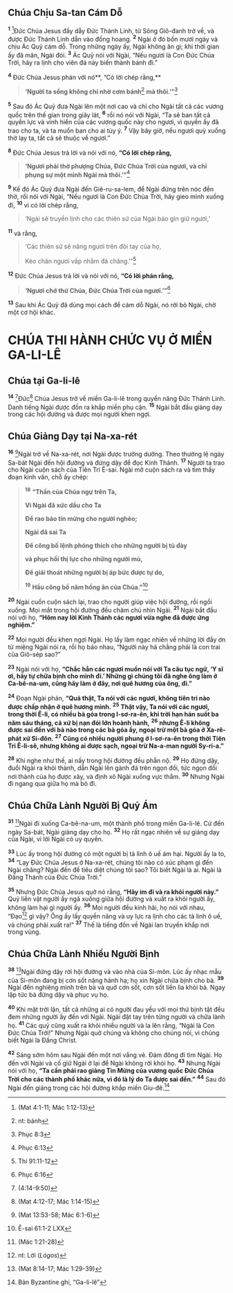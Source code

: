 ## Chúa Chịu Sa-tan Cám Dỗ
<sup><b>1</b></sup> [^1@-c37d7ca0-2147-4480-9f7e-ea91c2263d7d]Ðức Chúa Jesus đầy dẫy Ðức Thánh Linh, từ Sông Giô-đanh trở về, và được Ðức Thánh Linh dẫn vào đồng hoang. <sup><b>2</b></sup> Ngài ở đó bốn mươi ngày và chịu Ác Quỷ cám dỗ. Trong những ngày ấy, Ngài không ăn gì; khi thời gian ấy đã mãn, Ngài đói. <sup><b>3</b></sup> Ác Quỷ nói với Ngài, “Nếu ngươi là Con Ðức Chúa Trời, hãy ra lịnh cho viên đá này biến thành bánh đi.”

<sup><b>4</b></sup> Ðức Chúa Jesus phán với nó**, “Có lời chép rằng,**

> **‘Người ta sống không chỉ nhờ cơm bánh**[^1-c37d7ca0-2147-4480-9f7e-ea91c2263d7d] **mà thôi.’”**[^2@-c37d7ca0-2147-4480-9f7e-ea91c2263d7d]

<sup><b>5</b></sup> Sau đó Ác Quỷ đưa Ngài lên một nơi cao và chỉ cho Ngài tất cả các vương quốc trên thế gian trong giây lát, <sup><b>6</b></sup> rồi nó nói với Ngài, “Ta sẽ ban tất cả quyền lực và vinh hiển của các vương quốc này cho ngươi, vì quyền ấy đã trao cho ta, và ta muốn ban cho ai tùy ý. <sup><b>7</b></sup> Vậy bây giờ, nếu ngươi quỳ xuống thờ lạy ta, tất cả sẽ thuộc về ngươi.”

<sup><b>8</b></sup> Ðức Chúa Jesus trả lời và nói với nó, **“Có lời chép rằng,**

> **‘Ngươi phải thờ phượng Chúa, Ðức Chúa Trời của ngươi, và chỉ phụng sự một mình Ngài mà thôi.’”**[^3@-c37d7ca0-2147-4480-9f7e-ea91c2263d7d]

<sup><b>9</b></sup> Kế đó Ác Quỷ đưa Ngài đến Giê-ru-sa-lem, để Ngài đứng trên nóc đền thờ, rồi nói với Ngài, “Nếu ngươi là Con Ðức Chúa Trời, hãy gieo mình xuống đi, <sup><b>10</b></sup> vì có lời chép rằng,

> ‘Ngài sẽ truyền lịnh cho các thiên sứ của Ngài bảo gìn giữ ngươi,’

<sup><b>11</b></sup> và rằng,

> ‘Các thiên sứ sẽ nâng ngươi trên đôi tay của họ,
> 
> Kẻo chân ngươi vấp nhằm đá chăng.’”[^4@-c37d7ca0-2147-4480-9f7e-ea91c2263d7d]

<sup><b>12</b></sup> Ðức Chúa Jesus trả lời và nói với nó, **“Có lời phán rằng,**

> **‘Ngươi chớ thử Chúa, Ðức Chúa Trời của ngươi.’”**[^5@-c37d7ca0-2147-4480-9f7e-ea91c2263d7d]

<sup><b>13</b></sup> Sau khi Ác Quỷ đã dùng mọi cách để cám dỗ Ngài, nó rời bỏ Ngài, chờ một cơ hội khác.

# CHÚA THI HÀNH CHỨC VỤ Ở MIỀN GA-LI-LÊ

## Chúa tại Ga-li-lê
<sup><b>14</b></sup> [^6@-c37d7ca0-2147-4480-9f7e-ea91c2263d7d]Ðức[^7@-c37d7ca0-2147-4480-9f7e-ea91c2263d7d] Chúa Jesus trở về miền Ga-li-lê trong quyền năng Ðức Thánh Linh. Danh tiếng Ngài được đồn ra khắp miền phụ cận. <sup><b>15</b></sup> Ngài bắt đầu giảng dạy trong các hội đường và được mọi người khen ngợi.

## Chúa Giảng Dạy tại Na-xa-rét
<sup><b>16</b></sup> [^8@-c37d7ca0-2147-4480-9f7e-ea91c2263d7d]Ngài trở về Na-xa-rét, nơi Ngài được trưởng dưỡng. Theo thường lệ ngày Sa-bát Ngài đến hội đường và đứng dậy để đọc Kinh Thánh. <sup><b>17</b></sup> Người ta trao cho Ngài cuộn sách của Tiên Tri Ê-sai. Ngài mở cuộn sách ra và tìm thấy đoạn kinh văn, chỗ ấy chép:

> <sup><b>18</b></sup> **“Thần của Chúa ngự trên Ta,**
> 
> **Vì Ngài đã xức dầu cho Ta**
> 
> **Ðể rao báo tin mừng cho người nghèo;**
> 
> **Ngài đã sai Ta**
> 
> **Ðể công bố lệnh phóng thích cho những người bị tù đày**
> 
> **và phục hồi thị lực cho những người mù,**
> 
> **Ðể giải thoát những người bị áp bức được tự do,**
> 
> <sup><b>19</b></sup> **Hầu công bố năm hồng ân của Chúa.”**[^9@-c37d7ca0-2147-4480-9f7e-ea91c2263d7d]

<sup><b>20</b></sup> Ngài cuốn cuộn sách lại, trao cho người giúp việc hội đường, rồi ngồi xuống. Mọi mắt trong hội đường đều chăm chú nhìn Ngài. <sup><b>21</b></sup> Ngài bắt đầu nói với họ, **“Hôm nay lời Kinh Thánh các ngươi vừa nghe đã được ứng nghiệm.”**

<sup><b>22</b></sup> Mọi người đều khen ngợi Ngài. Họ lấy làm ngạc nhiên về những lời đầy ơn từ miệng Ngài nói ra, rồi họ bảo nhau, “Người này há chẳng phải là con trai của Giô-sép sao?”

<sup><b>23</b></sup> Ngài nói với họ, **“Chắc hẳn các ngươi muốn nói với Ta câu tục ngữ, ‘Y sĩ ơi, hãy tự chữa bịnh cho mình đi.’ Những gì chúng tôi đã nghe ông làm ở Ca-bê-na-um, cũng hãy làm ở đây, nơi quê hương của ông, đi.”**

<sup><b>24</b></sup> Ðoạn Ngài phán, **“Quả thật, Ta nói với các ngươi, không tiên tri nào được chấp nhận ở quê hương mình.** <sup><b>25</b></sup> **Thật vậy, Ta nói với các ngươi, trong thời Ê-li, có nhiều bà góa trong I-sơ-ra-ên, khi trời hạn hán suốt ba năm sáu tháng, cả xứ bị nạn đói lớn hoành hành,** <sup><b>26</b></sup> **nhưng Ê-li không được sai đến với bà nào trong các bà góa ấy, ngoại trừ một bà góa ở Xa-rê-phát xứ Si-đôn.** <sup><b>27</b></sup> **Cũng có nhiều người phung ở I-sơ-ra-ên trong thời Tiên Tri Ê-li-sê, nhưng không ai được sạch, ngoại trừ Na-a-man người Sy-ri-a.”**

<sup><b>28</b></sup> Khi nghe như thế, ai nấy trong hội đường đều phẫn nộ. <sup><b>29</b></sup> Họ đứng dậy, đuổi Ngài ra khỏi thành, dẫn Ngài lên gành đá trên ngọn đồi, tức ngọn đồi nơi thành của họ được xây, và định xô Ngài xuống vực thẳm. <sup><b>30</b></sup> Nhưng Ngài đi ngang qua giữa họ mà bỏ đi.

## Chúa Chữa Lành Người Bị Quỷ Ám
<sup><b>31</b></sup> [^10@-c37d7ca0-2147-4480-9f7e-ea91c2263d7d]Ngài đi xuống Ca-bê-na-um, một thành phố trong miền Ga-li-lê. Cứ đến ngày Sa-bát, Ngài giảng dạy cho họ. <sup><b>32</b></sup> Họ rất ngạc nhiên về sự giảng dạy của Ngài, vì lời Ngài có uy quyền.

<sup><b>33</b></sup> Lúc ấy trong hội đường có một người bị tà linh ô uế ám hại. Người ấy la to, <sup><b>34</b></sup> “Lạy Ðức Chúa Jesus ở Na-xa-rét, chúng tôi nào có xúc phạm gì đến Ngài chăng? Ngài đến để tiêu diệt chúng tôi sao? Tôi biết Ngài là ai. Ngài là Ðấng Thánh của Ðức Chúa Trời.”

<sup><b>35</b></sup> Nhưng Ðức Chúa Jesus quở nó rằng, **“Hãy im đi và ra khỏi người này.”** Quỷ liền vật người ấy ngã xuống giữa hội đường và xuất ra khỏi người ấy, không làm hại gì người ấy. <sup><b>36</b></sup> Mọi người đều kinh hãi, họ nói với nhau, “Ðạo[^2-c37d7ca0-2147-4480-9f7e-ea91c2263d7d] gì vậy? Ông ấy lấy quyền năng và uy lực ra lịnh cho các tà linh ô uế, và chúng phải xuất ra!” <sup><b>37</b></sup> Thế là tiếng đồn về Ngài lan truyền khắp nơi trong vùng.

## Chúa Chữa Lành Nhiều Người Bịnh
<sup><b>38</b></sup> [^11@-c37d7ca0-2147-4480-9f7e-ea91c2263d7d]Ngài đứng dậy rời hội đường và vào nhà của Si-môn. Lúc ấy nhạc mẫu của Si-môn đang bị cơn sốt nặng hành hạ; họ xin Ngài chữa bịnh cho bà. <sup><b>39</b></sup> Ngài đến nghiêng mình trên bà và quở cơn sốt, cơn sốt liền lìa khỏi bà. Ngay lập tức bà đứng dậy và phục vụ họ.

<sup><b>40</b></sup> Khi mặt trời lặn, tất cả những ai có người đau yếu với mọi thứ bịnh tật đều đem những người ấy đến với Ngài. Ngài đặt tay trên từng người và chữa lành họ. <sup><b>41</b></sup> Các quỷ cũng xuất ra khỏi nhiều người và la lên rằng, “Ngài là Con Ðức Chúa Trời!” Nhưng Ngài quở chúng và không cho chúng nói, vì chúng biết Ngài là Ðấng Christ.

<sup><b>42</b></sup> Sáng sớm hôm sau Ngài đến một nơi vắng vẻ. Ðám đông đi tìm Ngài. Họ đến với Ngài và cố giữ Ngài ở lại để Ngài không rời khỏi họ. <sup><b>43</b></sup> Nhưng Ngài nói với họ, **“Ta cần phải rao giảng Tin Mừng của vương quốc Ðức Chúa Trời cho các thành phố khác nữa, vì đó là lý do Ta được sai đến.”** <sup><b>44</b></sup> Sau đó Ngài đến giảng trong các hội đường khắp miền Giu-đê.[^3-c37d7ca0-2147-4480-9f7e-ea91c2263d7d]

[^1-c37d7ca0-2147-4480-9f7e-ea91c2263d7d]: nt: bánh
[^2-c37d7ca0-2147-4480-9f7e-ea91c2263d7d]: nt: Lời (*Lógos*)
[^3-c37d7ca0-2147-4480-9f7e-ea91c2263d7d]: Bản Byzantine ghi, “Ga-li-lê”
[^1@-c37d7ca0-2147-4480-9f7e-ea91c2263d7d]: (Mat 4:1-11; Mác 1:12-13)
[^2@-c37d7ca0-2147-4480-9f7e-ea91c2263d7d]: Phục 8:3
[^3@-c37d7ca0-2147-4480-9f7e-ea91c2263d7d]: Phục 6:13
[^4@-c37d7ca0-2147-4480-9f7e-ea91c2263d7d]: Thi 91:11-12
[^5@-c37d7ca0-2147-4480-9f7e-ea91c2263d7d]: Phục 6:16
[^6@-c37d7ca0-2147-4480-9f7e-ea91c2263d7d]: (4:14-9:50)
[^7@-c37d7ca0-2147-4480-9f7e-ea91c2263d7d]: (Mat 4:12-17; Mác 1:14-15)
[^8@-c37d7ca0-2147-4480-9f7e-ea91c2263d7d]: (Mat 13:53-58; Mác 6:1-6)
[^9@-c37d7ca0-2147-4480-9f7e-ea91c2263d7d]: Ê-sai 61:1-2 LXX
[^10@-c37d7ca0-2147-4480-9f7e-ea91c2263d7d]: (Mác 1:21-28)
[^11@-c37d7ca0-2147-4480-9f7e-ea91c2263d7d]: (Mat 8:14-17; Mác 1:29-39)